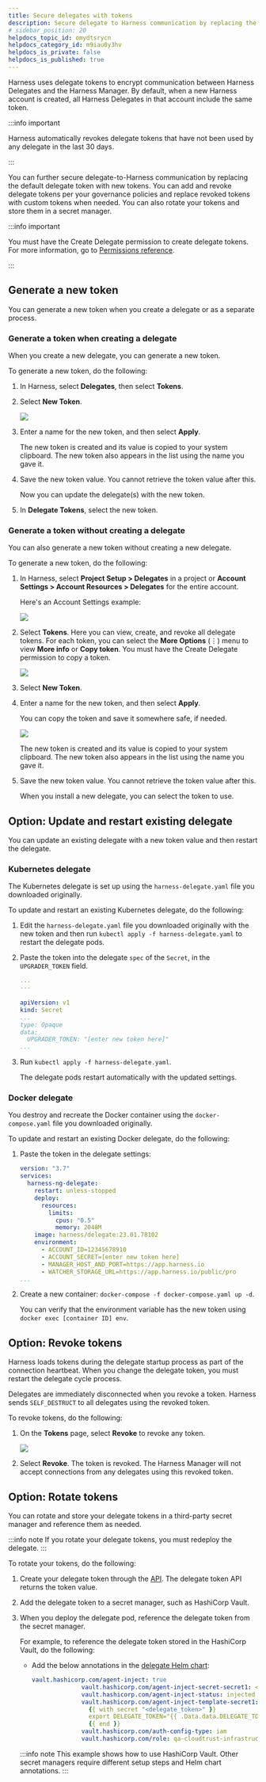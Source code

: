 ```yaml
---
title: Secure delegates with tokens
description: Secure delegate to Harness communication by replacing the default delegate token with new tokens.
# sidebar_position: 20
helpdocs_topic_id: omydtsrycn
helpdocs_category_id: m9iau0y3hv
helpdocs_is_private: false
helpdocs_is_published: true
---
```


Harness uses delegate tokens to encrypt communication between Harness Delegates and the Harness Manager. By default, when a new Harness account is created, all Harness Delegates in that account include the same token.

:::info important

Harness automatically revokes delegate tokens that have not been used by any delegate in the last 30 days.

:::

You can further secure delegate-to-Harness communication by replacing the default delegate token with new tokens. You can add and revoke delegate tokens per your governance policies and replace revoked tokens with custom tokens when needed. You can also rotate your tokens and store them in a secret manager.

:::info important

You must have the Create Delegate permission to create delegate tokens. For more information, go to [Permissions reference](/docs/platform/role-based-access-control/permissions-reference).

:::

## Generate a new token

You can generate a new token when you create a delegate or as a separate process.

### Generate a token when creating a delegate

When you create a new delegate, you can generate a new token.

To generate a new token, do the following:

1. In Harness, select **Delegates**, then select **Tokens**.
2. Select **New Token**.

   ![](static/secure-delegates-with-tokens-02.png)

3. Enter a name for the new token, and then select **Apply**.

   The new token is created and its value is copied to your system clipboard. The new token also appears in the list using the name you gave it.

2. Save the new token value. You cannot retrieve the token value after this.

   Now you can update the delegate(s) with the new token.

3. In **Delegate Tokens**, select the new token.

### Generate a token without creating a delegate

You can also generate a new token without creating a new delegate.

To generate a new token, do the following:

1. In Harness, select **Project Setup > Delegates** in a project or **Account Settings > Account Resources > Delegates** for the entire account.

   Here's an Account Settings example:

   ![](static/secure-delegates-with-tokens-03.png)

2. Select **Tokens**. Here you can view, create, and revoke all delegate tokens. For each token, you can select the **More Options** (&vellip;) menu to view **More info** or **Copy token**. You must have the Create Delegate permission to copy a token.

   ![](static/secure-delegates-with-tokens-07.png)

3. Select **New Token**.

4. Enter a name for the new token, and then select **Apply**.

   You can copy the token and save it somewhere safe, if needed.

   ![](static/secure-delegates-with-tokens-04.png)

   The new token is created and its value is copied to your system clipboard. The new token also appears in the list using the name you gave it.

5. Save the new token value. You cannot retrieve the token value after this.

   When you install a new delegate, you can select the token to use.

## Option: Update and restart existing delegate

You can update an existing delegate with a new token value and then restart the delegate.

### Kubernetes delegate

The Kubernetes delegate is set up using the `harness-delegate.yaml` file you downloaded originally.

To update and restart an existing Kubernetes delegate, do the following:

1. Edit the `harness-delegate.yaml` file you downloaded originally with the new token and then run `kubectl apply -f harness-delegate.yaml` to restart the delegate pods.

2. Paste the token into the delegate `spec` of the `Secret`, in the `UPGRADER_TOKEN` field. 

   ```yaml
   ...  
   ---  
     
   apiVersion: v1
   kind: Secret
   ...
   type: Opaque
   data:
     UPGRADER_TOKEN: "[enter new token here]"
   ...
   ```

3. Run `kubectl apply -f harness-delegate.yaml`.

   The delegate pods restart automatically with the updated settings.

### Docker delegate

You destroy and recreate the Docker container using the `docker-compose.yaml` file you downloaded originally.

To update and restart an existing Docker delegate, do the following:

1. Paste the token in the delegate settings:

   ```yaml
   version: "3.7"  
   services:  
     harness-ng-delegate:  
       restart: unless-stopped  
       deploy:  
         resources:  
           limits:  
             cpus: "0.5"  
             memory: 2048M  
       image: harness/delegate:23.01.78102  
       environment:  
         - ACCOUNT_ID=12345678910  
         - ACCOUNT_SECRET=[enter new token here]  
         - MANAGER_HOST_AND_PORT=https://app.harness.io  
         - WATCHER_STORAGE_URL=https://app.harness.io/public/pro  
   ...
   ```

2. Create a new container: `docker-compose -f docker-compose.yaml up -d`.

   You can verify that the environment variable has the new token using `docker exec [container ID] env`.

## Option: Revoke tokens

Harness loads tokens during the delegate startup process as part of the connection heartbeat. When you change the delegate token, you must restart the delegate cycle process.

Delegates are immediately disconnected when you revoke a token. Harness sends `SELF_DESTRUCT` to all delegates using the revoked token.

To revoke tokens, do the following:

1. On the **Tokens** page, select **Revoke** to revoke any token.

   ![](static/secure-delegates-with-tokens-06.png)

2. Select **Revoke**. The token is revoked. The Harness Manager will not accept connections from any delegates using this revoked token.

## Option: Rotate tokens

You can rotate and store your delegate tokens in a third-party secret manager and reference them as needed.

:::info note
If you rotate your delegate tokens, you must redeploy the delegate.
:::

To rotate your tokens, do the following:

1. Create your delegate token through the [API](https://apidocs.harness.io/tag/Delegate-Token-Resource#operation/createDelegateToken). The delegate token API returns the token value.
2. Add the delegate token to a secret manager, such as HashiCorp Vault.
3. When you deploy the delegate pod, reference the delegate token from the secret manager.

   For example, to reference the delegate token stored in the HashiCorp Vault, do the following:

   * Add the below annotations in the [delegate Helm chart](https://github.com/harness/delegate-helm-chart):

      ```yaml
      vault.hashicorp.com/agent-inject: true
                    vault.hashicorp.com/agent-inject-secret-secret1: <delegate_token> //delegate token referenced in hashicorp vault
                    vault.hashicorp.com/agent-inject-status: injected
                    vault.hashicorp.com/agent-inject-template-secret1:
                      {{ with secret "<delegate_token>" }}                           //delegate token referenced in hashicorp vault
                      export DELEGATE_TOKEN="{{ .Data.data.DELEGATE_TOKEN }}"
                      {{ end }}
                    vault.hashicorp.com/auth-config-type: iam
                    vault.hashicorp.com/role: qa-cloudtrust-infrastructure
      ```

   :::info note
   This example shows how to use HashiCorp Vault. Other secret managers require different setup steps and Helm chart annotations.
   :::
